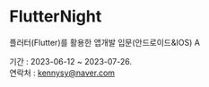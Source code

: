 # FlutterNight
플러터(Flutter)를 활용한 앱개발 입문(안드로이드&amp;IOS) A

기간 : 2023-06-12 ~ 2023-07-26.   
연락처 : kennysy@naver.com
